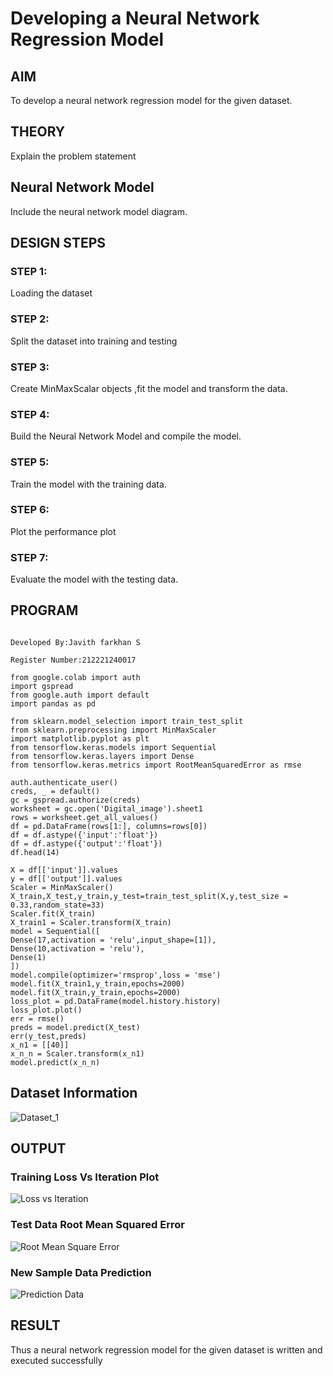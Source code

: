 # Developing a Neural Network Regression Model

## AIM

To develop a neural network regression model for the given dataset.

## THEORY

Explain the problem statement

## Neural Network Model

Include the neural network model diagram.

## DESIGN STEPS

### STEP 1:

Loading the dataset

### STEP 2:

Split the dataset into training and testing

### STEP 3:

Create MinMaxScalar objects ,fit the model and transform the data.

### STEP 4:

Build the Neural Network Model and compile the model.

### STEP 5:

Train the model with the training data.

### STEP 6:

Plot the performance plot

### STEP 7:

Evaluate the model with the testing data.

## PROGRAM

```

Developed By:Javith farkhan S

Register Number:212221240017

from google.colab import auth
import gspread
from google.auth import default
import pandas as pd

from sklearn.model_selection import train_test_split
from sklearn.preprocessing import MinMaxScaler
import matplotlib.pyplot as plt
from tensorflow.keras.models import Sequential 
from tensorflow.keras.layers import Dense
from tensorflow.keras.metrics import RootMeanSquaredError as rmse

auth.authenticate_user()
creds, _ = default()
gc = gspread.authorize(creds)
worksheet = gc.open('Digital_image').sheet1
rows = worksheet.get_all_values()
df = pd.DataFrame(rows[1:], columns=rows[0])
df = df.astype({'input':'float'})
df = df.astype({'output':'float'})
df.head(14)

X = df[['input']].values
y = df[['output']].values
Scaler = MinMaxScaler()
X_train,X_test,y_train,y_test=train_test_split(X,y,test_size = 0.33,random_state=33)
Scaler.fit(X_train)
X_train1 = Scaler.transform(X_train)
model = Sequential([
Dense(17,activation = 'relu',input_shape=[1]),
Dense(10,activation = 'relu'),
Dense(1)
])
model.compile(optimizer='rmsprop',loss = 'mse')
model.fit(X_train1,y_train,epochs=2000)
model.fit(X_train,y_train,epochs=2000)
loss_plot = pd.DataFrame(model.history.history)
loss_plot.plot()
err = rmse()
preds = model.predict(X_test)
err(y_test,preds)
x_n1 = [[40]]
x_n_n = Scaler.transform(x_n1)
model.predict(x_n_n)

```

## Dataset Information

![Dataset_1](https://user-images.githubusercontent.com/94296805/225378543-e72689c3-70ec-48c3-8e2d-30d3a766fe20.png)

## OUTPUT

### Training Loss Vs Iteration Plot

![Loss vs Iteration](https://user-images.githubusercontent.com/94296805/225378759-797a81ac-22be-4019-869f-88bfdd532a64.png)


### Test Data Root Mean Squared Error

![Root Mean Square Error](https://user-images.githubusercontent.com/94296805/225378848-69d6b40a-19cb-493f-95ee-b263805737bc.png)


### New Sample Data Prediction

![Prediction Data](https://user-images.githubusercontent.com/94296805/225378969-639c13b2-6d89-4bb3-811c-cc2fb30a5302.png)


## RESULT

Thus a neural network regression model for the given dataset is written and executed successfully
